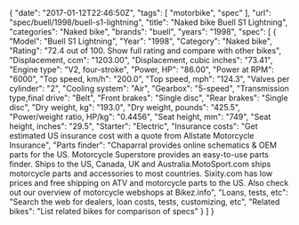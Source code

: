 {
    "date": "2017-01-12T22:46:50Z",
    "tags": [
        "motorbike",
        "spec"
    ],
    "url": "spec\/buell\/1998\/buell-s1-lightning",
    "title": "Naked bike Buell S1 Lightning",
    "categories": "Naked bike",
    "brands": "buell",
    "years": "1998",
    "spec": [
        {
            "Model": "Buell S1 Lightning",
            "Year": "1998",
            "Category": "Naked bike",
            "Rating": "72.4 out of 100. Show full rating and compare with other bikes",
            "Displacement, ccm": "1203.00",
            "Displacement, cubic inches": "73.41",
            "Engine type": "V2, four-stroke",
            "Power, HP": "86.00",
            "Power at RPM": "6000",
            "Top speed, km\/h": "200.0",
            "Top speed, mph": "124.3",
            "Valves per cylinder": "2",
            "Cooling system": "Air",
            "Gearbox": "5-speed",
            "Transmission type,final drive": "Belt",
            "Front brakes": "Single disc",
            "Rear brakes": "Single disc",
            "Dry weight, kg": "193.0",
            "Dry weight, pounds": "425.5",
            "Power\/weight ratio, HP\/kg": "0.4456",
            "Seat height, mm": "749",
            "Seat height, inches": "29.5",
            "Starter": "Electric",
            "Insurance costs": "Get estimated US insurance cost with a quote from Allstate Motorcycle Insurance",
            "Parts finder": "Chaparral provides online schematics & OEM parts for the US.   Motorcycle Superstore provides an easy-to-use parts finder. Ships to the US, Canada, UK and Australia.MotoSport.com ships motorcycle parts and accessories to most countries.    Sixity.com has low prices and free shipping on ATV and motorcycle parts to the US. Also check out our overview of motorcycle webshops at Bikez.info",
            "Loans, tests, etc": "Search the web for dealers, loan costs, tests, customizing, etc",
            "Related bikes": "List related bikes for comparison of specs"
        }
    ]
}